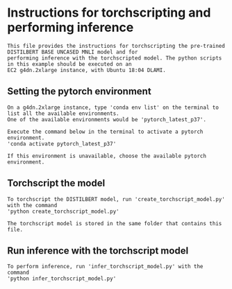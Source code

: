 # Instructions for torchscripting and performing inference

```
This file provides the instructions for torchscripting the pre-trained DISTILBERT BASE UNCASED MNLI model and for 
performing inference with the torchscripted model. The python scripts in this example should be executed on an 
EC2 g4dn.2xlarge instance, with Ubuntu 18:04 DLAMI.
```

## Setting the pytorch environment

```
On a g4dn.2xlarge instance, type 'conda env list' on the terminal to list all the available environments.
One of the available environments would be 'pytorch_latest_p37'.

Execute the command below in the terminal to activate a pytorch environment.
'conda activate pytorch_latest_p37'

If this environment is unavailable, choose the available pytorch environment.
```

## Torchscript the model

```
To torchscript the DISTILBERT model, run 'create_torchscript_model.py' with the command
'python create_torchscript_model.py'

The torchscript model is stored in the same folder that contains this file.
```

## Run inference with the torchscript model

```
To perform inference, run 'infer_torchscript_model.py' with the command
'python infer_torchscript_model.py'
